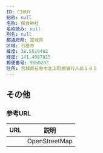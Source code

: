 ```yaml
---
ID: CIHUY
総称: null
名称: 保食神社
名称読み: null
別名: null
都道府県: 宮城県
区域: 石巻市
緯度: 38.5519482
経度: 141.4087825
郵便番号: 9860202
住所: 宮城県石巻市北上町橋浦行人前１８５
---
```


## その他

### 参考URL

| URL | 説明          |
| --- | ------------- |
|     | OpenStreetMap |
